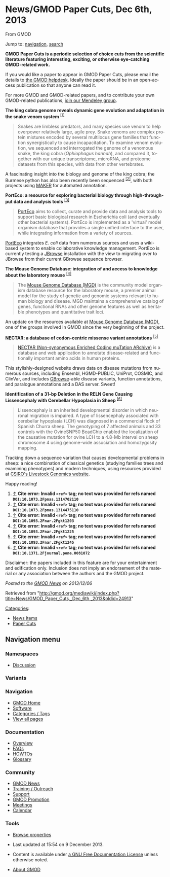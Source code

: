 <div id="mw-page-base" class="noprint">

</div>

<div id="mw-head-base" class="noprint">

</div>

<div id="content" class="mw-body" role="main">

<span id="top"></span>

<div id="mw-js-message" style="display:none;">

</div>



# <span dir="auto">News/GMOD Paper Cuts, Dec 6th, 2013</span>

<div id="bodyContent">

<div id="siteSub">

From GMOD

</div>

<div id="contentSub">

</div>

<div id="jump-to-nav" class="mw-jump">

Jump to: [navigation](#mw-navigation), [search](#p-search)

</div>

<div id="mw-content-text" class="mw-content-ltr" lang="en" dir="ltr">

  

**GMOD Paper Cuts is a periodic selection of choice cuts from the
scientific literature featuring interesting, exciting, or otherwise
eye-catching GMOD-related work.**

If you would like a paper to appear in GMOD Paper Cuts, please email the
details to
<a href="mailto:help@gmod.org" class="external text" rel="nofollow">the
GMOD helpdesk</a>. Ideally the paper should be in an open-access
publication so that anyone can read it.

For more GMOD and GMOD-related papers, and to contribute your own
GMOD-related publications,
<a href="http://mnd.ly/WwRe8F" class="external text" rel="nofollow">join
our Mendeley group</a>.

  
**The king cobra genome reveals dynamic gene evolution and adaptation in
the snake venom system**
<sup>[\[1\]](#cite_note-DOI:10.1073.2Fpnas.1314702110-1)</sup>

> Snakes are limbless predators, and many species use venom to help
> overpower relatively large, agile prey. Snake venoms are complex
> protein mixtures encoded by several multilocus gene families that
> function synergistically to cause incapacitation. To examine venom
> evolution, we sequenced and interrogated the genome of a venomous
> snake, the king cobra (*Ophiophagus hannah*), and compared it,
> together with our unique transcriptome, microRNA, and proteome
> datasets from this species, with data from other vertebrates.

A fascinating insight into the biology and genome of the king cobra; the
Burmese python has also been recently been sequenced
<sup>[\[2\]](#cite_note-DOI:10.1073.2Fpnas.1314475110-2)</sup>, with
both projects using [MAKER](../MAKER.1 "MAKER") for automated
annotation.

  
**PortEco: a resource for exploring bacterial biology through
high-throughput data and analysis tools**
<sup>[\[3\]](#cite_note-DOI:10.1093.2Fnar.2Fgkt1203-3)</sup>

> <a href="http://porteco.org" class="external text"
> rel="nofollow">PortEco</a> aims to collect, curate and provide data
> and analysis tools to support basic biological research in Escherichia
> coli (and eventually other bacterial systems). PortEco is implemented
> as a 'virtual' model organism database that provides a single unified
> interface to the user, while integrating information from a variety of
> sources.

<a href="http://porteco.org" class="external text"
rel="nofollow">PortEco</a> integrates *E. coli* data from numerous
sources and uses a wiki-based system to enable collaborative knowledge
management. PortEco is currently testing a
[JBrowse](../JBrowse.1 "JBrowse") installation with the view to
migrating over to JBrowse from their current GBrowse sequence browser.

  

**The Mouse Genome Database: integration of and access to knowledge
about the laboratory mouse**
<sup>[\[4\]](#cite_note-DOI:10.1093.2Fnar.2Fgkt1225-4)</sup>

> The <a href="http://www.informatics.jax.org" class="external text"
> rel="nofollow">Mouse Genome Database (MGD)</a> is the community model
> organism database resource for the laboratory mouse, a premier animal
> model for the study of genetic and genomic systems relevant to human
> biology and disease. MGD maintains a comprehensive catalog of genes,
> functional RNAs and other genome features as well as heritable
> phenotypes and quantitative trait loci.

An update on the resources available at
<a href="http://www.informatics.jax.org" class="external text"
rel="nofollow">Mouse Genome Database (MGD)</a>, one of the groups
involved in GMOD since the very beginning of the project.

  

**NECTAR: a database of codon-centric missense variant annotations**
<sup>[\[5\]](#cite_note-DOI:10.1093.2Fnar.2Fgkt1245-5)</sup>

> <a href="http://nectarmutation.org" class="external text"
> rel="nofollow">NECTAR (Non-synonymous Enriched Coding muTation
> ARchive)</a> is a database and web application to annotate
> disease-related and functionally important amino acids in human
> proteins.

This stylishly-designed website draws data on disease mutations from
numerous sources, including Ensembl, HGMD-PUBLIC, UniProt, COSMIC, and
ClinVar, and includes [GBrowse](../GBrowse.1 "GBrowse")-able disease
variants, function annotations, and paralogue annotations and a DAS
server. Sweet!

  

**Identification of a 31-bp Deletion in the RELN Gene Causing
Lissencephaly with Cerebellar Hypoplasia in Sheep**
<sup>[\[6\]](#cite_note-DOI:10.1371.2Fjournal.pone.0081072-6)</sup>

> Lissencephaly is an inherited developmental disorder in which neuronal
> migration is impaired. A type of lissencephaly associated with
> cerebellar hypoplasia (LCH) was diagnosed in a commercial flock of
> Spanish Churra sheep. The genotyping of 7 affected animals and 33
> controls with the OvineSNP50 BeadChip enabled the localization of the
> causative mutation for ovine LCH to a 4.8-Mb interval on sheep
> chromosome 4 using genome-wide association and homozygosity mapping.

Tracking down a sequence variation that causes developmental problems in
sheep: a nice combination of classical genetics (studying families trees
and examining phenotypes) and modern techniques, using resources
provided at
<a href="http://www.livestockgenomics.csiro.au/" class="external text"
rel="nofollow">CSIRO's Livestock Genomics website</a>.

  
Happy reading!

  

1.  <span id="cite_note-DOI:10.1073.2Fpnas.1314702110"><span class="mw-cite-backlink">[↑](#cite_ref-DOI:10.1073.2Fpnas.1314702110_0)</span>
    **Cite error: Invalid `<ref>` tag; no text was provided for refs
    named `DOI:10.1073.2Fpnas.1314702110`**</span>
2.  <span id="cite_note-DOI:10.1073.2Fpnas.1314475110"><span class="mw-cite-backlink">[↑](#cite_ref-DOI:10.1073.2Fpnas.1314475110_0)</span>
    **Cite error: Invalid `<ref>` tag; no text was provided for refs
    named `DOI:10.1073.2Fpnas.1314475110`**</span>
3.  <span id="cite_note-DOI:10.1093.2Fnar.2Fgkt1203"><span class="mw-cite-backlink">[↑](#cite_ref-DOI:10.1093.2Fnar.2Fgkt1203_0)</span>
    **Cite error: Invalid `<ref>` tag; no text was provided for refs
    named `DOI:10.1093.2Fnar.2Fgkt1203`**</span>
4.  <span id="cite_note-DOI:10.1093.2Fnar.2Fgkt1225"><span class="mw-cite-backlink">[↑](#cite_ref-DOI:10.1093.2Fnar.2Fgkt1225_0)</span>
    **Cite error: Invalid `<ref>` tag; no text was provided for refs
    named `DOI:10.1093.2Fnar.2Fgkt1225`**</span>
5.  <span id="cite_note-DOI:10.1093.2Fnar.2Fgkt1245"><span class="mw-cite-backlink">[↑](#cite_ref-DOI:10.1093.2Fnar.2Fgkt1245_0)</span>
    **Cite error: Invalid `<ref>` tag; no text was provided for refs
    named `DOI:10.1093.2Fnar.2Fgkt1245`**</span>
6.  <span id="cite_note-DOI:10.1371.2Fjournal.pone.0081072"><span class="mw-cite-backlink">[↑](#cite_ref-DOI:10.1371.2Fjournal.pone.0081072_0)</span>
    **Cite error: Invalid `<ref>` tag; no text was provided for refs
    named `DOI:10.1371.2Fjournal.pone.0081072`**</span>

<div class="smallprint">

Disclaimer: the papers included in this feature are for your
entertainment and edification only. Inclusion does not imply an
endorsement of the material or any association between the authors and
the GMOD project.

</div>

  

<div class="newsfooter">

*Posted to the [GMOD News](../GMOD_News "GMOD News") on 2013/12/06*

</div>

</div>

<div class="printfooter">

Retrieved from
"<http://gmod.org/mediawiki/index.php?title=News/GMOD_Paper_Cuts,_Dec_6th,_2013&oldid=24913>"

</div>

<div id="catlinks" class="catlinks">

<div id="mw-normal-catlinks" class="mw-normal-catlinks">

[Categories](../Special:Categories "Special:Categories"):

- [News Items](../Category%3ANews_Items "Category%3ANews Items")
- [Paper Cuts](../Category%3APaper_Cuts "Category%3APaper Cuts")

</div>

</div>

<div class="visualClear">

</div>

</div>

</div>

<div id="mw-navigation">

## Navigation menu

<div id="mw-head">



<div id="left-navigation">

<div id="p-namespaces" class="vectorTabs" role="navigation"
aria-labelledby="p-namespaces-label">

### Namespaces


- <span id="ca-talk"><a
  href="http://gmod.org/mediawiki/index.php?title=Talk:News/GMOD_Paper_Cuts,_Dec_6th,_2013&amp;action=edit&amp;redlink=1"
  accesskey="t"
  title="Discussion about the content page [t]">Discussion</a></span>

</div>

<div id="p-variants" class="vectorMenu emptyPortlet" role="navigation"
aria-labelledby="p-variants-label">

### 

### Variants[](#)

<div class="menu">

</div>

</div>

</div>





</div>

</div>

</div>

<div id="mw-panel">

<div id="p-logo" role="banner">

<a href="../Main_Page"
style="background-image: url(../../images/GMOD-cogs.png);"
title="Visit the main page"></a>

</div>

<div id="p-Navigation" class="portal" role="navigation"
aria-labelledby="p-Navigation-label">

### Navigation

<div class="body">

- <span id="n-GMOD-Home">[GMOD Home](../Main_Page)</span>
- <span id="n-Software">[Software](../GMOD_Components)</span>
- <span id="n-Categories-.2F-Tags">[Categories /
  Tags](../Categories)</span>
- <span id="n-View-all-pages">[View all
  pages](../Special:AllPages)</span>

</div>

</div>

<div id="p-Documentation" class="portal" role="navigation"
aria-labelledby="p-Documentation-label">

### Documentation

<div class="body">

- <span id="n-Overview">[Overview](../Overview)</span>
- <span id="n-FAQs">[FAQs](../Category%3AFAQ)</span>
- <span id="n-HOWTOs">[HOWTOs](../Category%3AHOWTO)</span>
- <span id="n-Glossary">[Glossary](../Glossary)</span>

</div>

</div>

<div id="p-Community" class="portal" role="navigation"
aria-labelledby="p-Community-label">

### Community

<div class="body">

- <span id="n-GMOD-News">[GMOD News](../GMOD_News)</span>
- <span id="n-Training-.2F-Outreach">[Training /
  Outreach](../Training_and_Outreach)</span>
- <span id="n-Support">[Support](../Support)</span>
- <span id="n-GMOD-Promotion">[GMOD Promotion](../GMOD_Promotion)</span>
- <span id="n-Meetings">[Meetings](../Meetings)</span>
- <span id="n-Calendar">[Calendar](../Calendar)</span>

</div>

</div>

<div id="p-tb" class="portal" role="navigation"
aria-labelledby="p-tb-label">

### Tools

<div class="body">


- <span id="t-smwbrowselink"><a href="../Special%3ABrowse/News-2FGMOD_Paper_Cuts,_Dec_6th,_2013"
  rel="smw-browse">Browse properties</a></span>


</div>

</div>

</div>

</div>

<div id="footer" role="contentinfo">

- <span id="footer-info-lastmod">Last updated at 15:54 on 9 December
  2013.</span>
<!-- - <span id="footer-info-viewcount">13,918 page views.</span> -->
- <span id="footer-info-copyright">Content is available under
  <a href="http://www.gnu.org/licenses/fdl-1.3.html" class="external"
  rel="nofollow">a GNU Free Documentation License</a> unless otherwise
  noted.</span>

<!-- -->

- <span id="footer-places-about">[About
  GMOD](../GMOD:About "GMOD:About")</span>

<!-- -->






</div>
